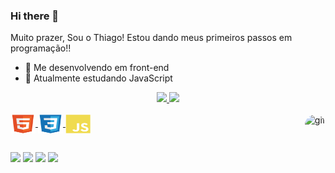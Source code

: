 ### Hi there 👋

Muito prazer, Sou o Thiago! Estou dando meus primeiros passos em programação!!

- 👻 Me desenvolvendo em front-end
- 📝 Atualmente estudando JavaScript

<div align="center">
  <a href="https://github.com/Bernaa21">
  <img height="168em" src="https://github-readme-stats.vercel.app/api?username=Bernaa21&show_icons=true&theme=onedark&include_all_commits=true&count_private=true"/>
  <img height="168em" src="https://github-readme-stats.vercel.app/api/top-langs/?username=Bernaa21&layout=compact&langs_count=7&theme=onedark"/>
</div>
  
<div style="display: inline_block"><br>
  <img align="center" alt="HTML" height="30" width="40" src="https://raw.githubusercontent.com/devicons/devicon/master/icons/html5/html5-original.svg">
  <img align="center" alt="CSS" height="30" width="40" src="https://raw.githubusercontent.com/devicons/devicon/master/icons/css3/css3-original.svg">
  <img align="center" alt="Js" height="30" width="40" src="https://raw.githubusercontent.com/devicons/devicon/master/icons/javascript/javascript-plain.svg">
  <img align="right" alt="gif" height="150" style="border-radius:50px;"src="https://cdn.discordapp.com/attachments/770878365590749224/897557485819416636/ezgif.com-gif-maker.gif?width=676&height=676">

</div>

##
 
<div> 
  <a href="https://www.instagram.com/thiago.bernardino_/" target="_blank"><img src="https://img.shields.io/badge/-Instagram-%23E4405F?style=for-the-badge&logo=instagram&logoColor=white" target="_blank"></a>
  <a href = "mailto:thiagobernardino221@gmail.com"><img src="https://img.shields.io/badge/-Gmail-%23333?style=for-the-badge&logo=gmail&logoColor=white" target="_blank"></a>
  <a href="https://www.linkedin.com/in/thiago-bernardino-b027021b6/" target="_blank"><img src="https://img.shields.io/badge/-LinkedIn-%230077B5?style=for-the-badge&logo=linkedin&logoColor=white" target="_blank"></a>
  <a href ="https://github.com/Bernaa21" target="_blank"> <img src="https://img.shields.io/badge/GitHub-100000?style=for-the-badge&logo=github&logoColor=white" target="_blank"></a>
</div>

